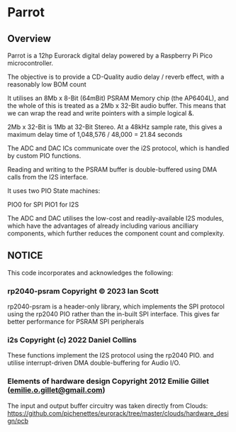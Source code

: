 # Parrot

##  Overview

Parrot is a 12hp Eurorack digital delay powered by a Raspberry Pi Pico microcontroller.

The objective is to provide a CD-Quality audio delay  / reverb effect, with a reasonably 
low BOM count

It utilises an 8Mb x 8-Bit (64mBit) PSRAM Memory chip (the AP6404L), and the whole of
this is treated as a 2Mb x 32-Bit audio buffer. This means that we can wrap the read and 
write pointers  with a simple logical &. 

2Mb x 32-Bit is 1Mb at 32-Bit Stereo. At a 48kHz sample rate, this gives a maximum delay 
time of 1,048,576 / 48,000 = 21.84 seconds 

The ADC and DAC ICs communicate over the i2S protocol, which is handled by custom PIO
functions.

Reading and writing to the PSRAM buffer is double-buffered using DMA calls from the I2S
interface.

It uses two PIO State machines:

PIO0 for SPI
PIO1 for I2S

The ADC and DAC utilises the low-cost and readily-available I2S modules, which have the 
advantages of already including various ancilliary components, which further reduces the
component count and complexity.

## NOTICE

This code incorporates and acknowledges the following:

### rp2040-psram Copyright © 2023 Ian Scott

rp2040-psram is a header-only library, which implements the SPI protocol using the rp2040 PIO
rather than the in-built SPI interface. This gives far better performance for PSRAM SPI peripherals

### i2s Copyright (c) 2022 Daniel Collins

These functions implement the I2S protocol using the rp2040 PIO. and utilise interrupt-driven
DMA double-buffering for Audio I/O.

### Elements of hardware design Copyright 2012 Emilie Gillet (emilie.o.gillet@gmail.com)

The input and output buffer circuitry was taken directly from Clouds:
https://github.com/pichenettes/eurorack/tree/master/clouds/hardware_design/pcb 



